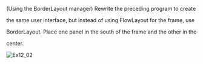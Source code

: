 (Using the BorderLayout manager) Rewrite the preceding program to create

the same user interface, but instead of using FlowLayout for the frame, use

BorderLayout. Place one panel in the south of the frame and the other in the

center.

![Ex12_02](https://user-images.githubusercontent.com/110781912/196047645-9b98d101-764d-46e1-9eec-6c3b3d71a41c.png)

